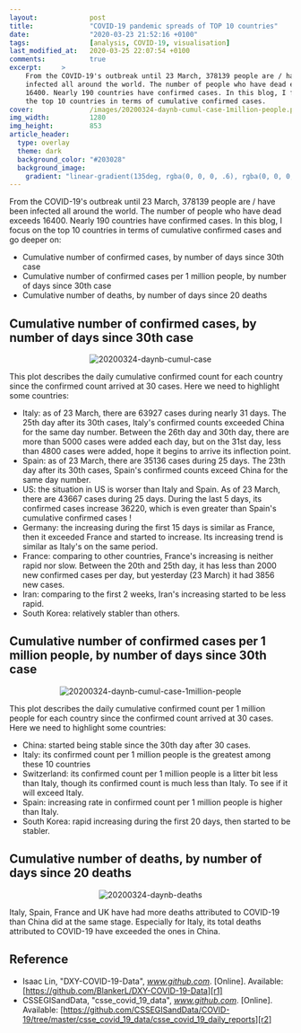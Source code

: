 ```yaml
---
layout:             post
title:              "COVID-19 pandemic spreads of TOP 10 countries"
date:               "2020-03-23 21:52:16 +0100"
tags:               [analysis, COVID-19, visualisation]
last_modified_at:   2020-03-25 22:07:54 +0100
comments:           true
excerpt:     >
    From the COVID-19's outbreak until 23 March, 378139 people are / have been
    infected all around the world. The number of people who have dead exceeds
    16400. Nearly 190 countries have confirmed cases. In this blog, I focus on
    the top 10 countries in terms of cumulative confirmed cases.
cover:              /images/20200324-daynb-cumul-case-1million-people.png
img_width:          1280
img_height:         853
article_header:
  type: overlay
  theme: dark
  background_color: "#203028"
  background_image:
    gradient: "linear-gradient(135deg, rgba(0, 0, 0, .6), rgba(0, 0, 0, .4))"
---
```


From the COVID-19's outbreak until 23 March, 378139 people are / have been
infected all around the world. The number of people who have dead exceeds 16400.
Nearly 190 countries have confirmed cases. In this blog, I focus on the top 10
countries in terms of cumulative confirmed cases and go deeper on:
- Cumulative number of confirmed cases, by number of days since 30th case
- Cumulative number of confirmed cases per 1 million people, by number of days since 30th case
- Cumulative number of deaths, by number of days since 20 deaths

## Cumulative number of confirmed cases, by number of days since 30th case

<p align="center">
  <img alt="20200324-daynb-cumul-case"
  src="{{ site.baseurl }}/images/20200324-daynb-cumul-case.png"/>
</p>

This plot describes the daily cumulative confirmed count for each country since
the confirmed count arrived at 30 cases. Here we need to highlight some countries:

- Italy: as of 23 March, there are 63927 cases during nearly 31 days. The 25th
day after its 30th cases, Italy's confirmed counts exceeded China for the same
day number. Between the 26th day and 30th day, there are more than 5000 cases
were added each day, but on the 31st day, less than 4800 cases were added, hope
it begins to arrive its inflection point.
- Spain: as of 23 March, there are 35136 cases during 25 days. The 23th day
after its 30th cases, Spain's confirmed counts exceed China for the same day number.
- US: the situation in US is worser than Italy and Spain. As of 23 March, there
are 43667 cases during 25 days. During the last 5 days, its confirmed cases
increase 36220, which is even greater than Spain's cumulative confirmed cases !
- Germany: the increasing during the first 15 days is similar as France, then it
exceeded France and started to increase. Its increasing trend is similar as
Italy's on the same period.
- France: comparing to other countries, France's increasing is neither rapid nor
slow. Between the 20th and 25th day, it has less than 2000 new confirmed cases
per day, but yesterday (23 March) it had 3856 new cases.
- Iran: comparing to the first 2 weeks, Iran's increasing started to be less rapid.
- South Korea: relatively stabler than others.

## Cumulative number of confirmed cases per 1 million people, by number of days since 30th case

<p align="center">
  <img alt="20200324-daynb-cumul-case-1million-people"
  src="{{ site.baseurl }}/images/20200324-daynb-cumul-case-1million-people.png"/>
</p>

This plot describes the daily cumulative confirmed count per 1 million people
for each country since the confirmed count arrived at 30 cases. Here we need to
highlight some countries:
- China: started being stable since the 30th day after 30 cases.
- Italy: its confirmed count per 1 million people is the greatest among these 10 countries
- Switzerland: its confirmed count per 1 million people is a litter bit less
than Italy, though its confirmed count is much less than Italy. To see if it
will exceed Italy.
- Spain: increasing rate in confirmed count per 1 million people is higher than Italy.
- South Korea: rapid increasing during the first 20 days, then started to be stabler.

## Cumulative number of deaths, by number of days since 20 deaths

<p align="center">
  <img alt="20200324-daynb-deaths"
  src="{{ site.baseurl }}/images/20200324-daynb-deaths.png"/>
</p>

Italy, Spain, France and UK have had more deaths attributed to COVID-19 than
China did at the same stage. Especially for Italy, its total deaths attributed
to COVID-19 have exceeded the ones in China.

## Reference
- Isaac Lin, "DXY-COVID-19-Data", _www.github.com_. [Online]. Available: [https://github.com/BlankerL/DXY-COVID-19-Data][r1]
- CSSEGISandData, "csse_covid_19_data", _www.github.com_. [Online]. Available: [https://github.com/CSSEGISandData/COVID-19/tree/master/csse_covid_19_data/csse_covid_19_daily_reports][r2]

[r1]: https://github.com/BlankerL/DXY-COVID-19-Data
[r2]: https://github.com/CSSEGISandData/COVID-19/tree/master/csse_covid_19_data/csse_covid_19_daily_reports
